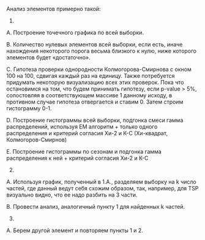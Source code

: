 Анализ элементов примерно такой:

1.

A. Построение точечного графика по всей выборки.

B. Количество нулевых элементов всей выборки, если есть, иначе нахождения некоторого порога весьма близкого к нулю, ниже которого элементов будет «достаточно».

C.  Гипотеза проверки однородности Колмогорова-Смирнова с окном 100 на 100, сдвигая каждый раз на единицу. Также потребуется придумать некоторую визуализацию всех этих проверок. Пока что остановимся на том, что будем принимать гипотезу, если p-value > 5%, сопостовляя в соответствующем массиве 1 данному исходу, в противном случае гипотеза отвергается и ставим 0. Затем строим 
гистограмму 0-1.

D.  Построение гистограммы всей выборки, подгонка смеси гамма распределений, используя ЕМ алгоритм + только одного распределения и критерий согласия Хи-2 и К-С (Хи-квадрат, Колмогоров-Смирнов)

E. Построение гистограммы по сезонам и подгонка гамма распределения к ней + критерий согласия Хи-2 и К-С

2. 
A. Используя график, полученный в 1.А., разделяем выборку на k число частей, где данный ведут себя схожим образом, так, например, для TSP визуально видно, что ее надо разбить на 3 части.

B. Провести анализ, аналогичный пункту 1 для найденных k частей.

3. 

A. Берем другой элемент и повторяем пункты 1 и 2.
